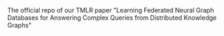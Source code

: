 The official repo of our TMLR paper "Learning Federated Neural Graph Databases for Answering Complex Queries from Distributed Knowledge Graphs"
